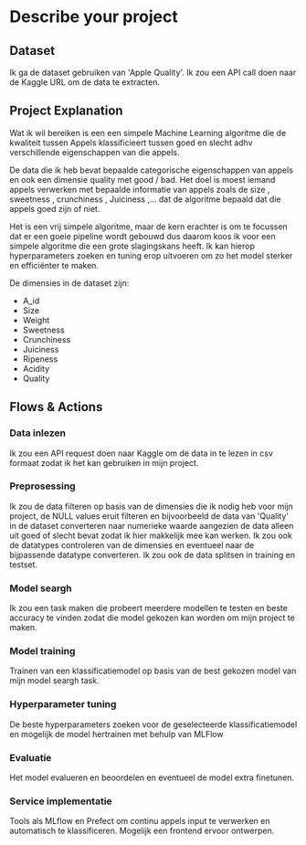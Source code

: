# Describe your project

## Dataset

Ik ga de dataset gebruiken van 'Apple Quality'. Ik zou een API call doen naar de Kaggle URL om de data te extracten.

## Project Explanation

Wat ik wil bereiken is een een simpele Machine Learning algoritme die de kwaliteit tussen Appels klassificieert tussen goed en slecht adhv verschillende eigenschappen van die appels.

De data die ik heb bevat bepaalde categorische eigenschappen van appels en ook een dimensie quality met good / bad. Het doel is moest iemand appels verwerken met bepaalde informatie van appels zoals de size , sweetness , crunchiness , Juiciness ,... dat de algoritme bepaald dat die appels goed zijn of niet. 

Het is een vrij simpele algoritme, maar de kern erachter is om te focussen dat er een goeie pipeline wordt gebouwd dus daarom koos ik voor een simpele algoritme die een grote slagingskans heeft. Ik kan hierop hyperparameters zoeken en tuning erop uitvoeren om zo het model sterker en efficiënter te maken.

De dimensies in de dataset zijn:
* A_id
* Size
* Weight
* Sweetness
* Crunchiness
* Juiciness
* Ripeness
* Acidity
* Quality

## Flows & Actions 

### Data inlezen 

Ik zou een API request doen naar Kaggle om de data in te lezen in csv formaat zodat ik het kan gebruiken in mijn project.

### Preprosessing 
Ik zou de data filteren op basis van de dimensies die ik nodig heb voor mijn project, de NULL values eruit filteren en bijvoorbeeld de data van 'Quality' in de dataset converteren naar numerieke waarde aangezien de data alleen uit goed of slecht bevat zodat ik hier makkelijk mee kan werken. Ik zou ook de datatypes controleren van de dimensies en eventueel naar de bijpassende datatype converteren. Ik zou ook de data splitsen in training en testset. 

### Model seargh
Ik zou een task maken die probeert meerdere modellen te testen en beste accuracy te vinden zodat die model gekozen kan worden om mijn project te maken.

### Model training
Trainen van een klassificatiemodel op basis van de best gekozen model van mijn model seargh task.

### Hyperparameter tuning
De beste hyperparameters zoeken voor de geselecteerde klassificatiemodel en mogelijk de model hertrainen met behulp van MLFlow

### Evaluatie
Het model evalueren en beoordelen en eventueel de model extra finetunen.

### Service implementatie
Tools als MLflow en Prefect om continu appels input te verwerken en automatisch te klassificeren. Mogelijk een frontend ervoor ontwerpen.  



